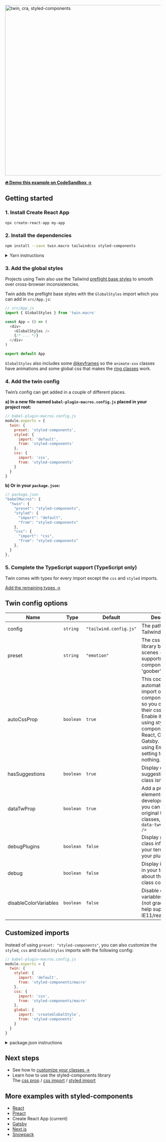 <a href="https://codesandbox.io/embed/github/ben-rogerson/twin.examples/tree/master/cra-styled-components?file=/src/App.js"><img src="https://i.imgur.com/rgCyAUm.png" alt="twin, cra, styled-components" width="550"></a>

**[🔥 Demo this example on CodeSandbox →](https://codesandbox.io/embed/github/ben-rogerson/twin.examples/tree/master/cra-styled-components?file=/src/App.js)**

## Getting started

### 1. Install Create React App

```bash
npx create-react-app my-app
```

### 2. Install the dependencies

```bash
npm install --save twin.macro tailwindcss styled-components
```

<details>
  <summary>Yarn instructions</summary>

```bash
yarn add twin.macro styled-components
```

</details>

### 3. Add the global styles

Projects using Twin also use the Tailwind [preflight base styles](https://unpkg.com/tailwindcss/dist/base.css) to smooth over cross-browser inconsistencies.

Twin adds the preflight base styles with the `GlobalStyles` import which you can add in `src/App.js`:

```js
// src/App.js
import { GlobalStyles } from 'twin.macro'

const App = () => (
  <div>
    <GlobalStyles />
    {/* ... */}
  </div>
)

export default App
```

`GlobalStyles` also includes some [@keyframes](https://github.com/ben-rogerson/twin.macro/blob/master/src/config/globalStyles.js) so the `animate-xxx` classes have animations and some global css that makes the [ring classes](https://tailwindcss.com/docs/ring-width) work.

### 4. Add the twin config

Twin’s config can get added in a couple of different places.

**a) In a new file named `babel-plugin-macros.config.js` placed in your project root:**

```js
// babel-plugin-macros.config.js
module.exports = {
  twin: {
    preset: 'styled-components',
    styled: {
      import: 'default',
      from: 'styled-components'
    },
    css: {
      import: 'css',
      from: 'styled-components'
    }
  }
}
```

**b) Or in your `package.json`:**

```js
// package.json
"babelMacros": {
  "twin": {
    "preset": "styled-components",
    "styled": {
      "import": "default",
      "from": "styled-components"
    },
    "css": {
      "import": "css",
      "from": "styled-components"
    },
  }
},
```

### 5. Complete the TypeScript support (TypeScript only)

Twin comes with types for every import except the `css` and `styled` imports.

[Add the remaining types →](https://github.com/ben-rogerson/twin.macro/blob/master/docs/typescript.md)

## Twin config options

| Name                  | Type      | Default                | Description                                                                                                                                                                                                              |
| --------------------- | --------- | ---------------------- | ------------------------------------------------------------------------------------------------------------------------------------------------------------------------------------------------------------------------ |
| config                | `string`  | `"tailwind.config.js"` | The path to your Tailwind config                                                                                                                                                                                         |
| preset                | `string`  | `"emotion"`            | The css-in-js library behind the scenes - also supports 'styled-components' and 'goober'                                                                                                                                 |
| autoCssProp           | `boolean` | `true`                 | This code automates the import of 'styled-components/macro' so you can use their css prop. Enable it if you're using styled-components with React, CRA or Gatsby. If you're using Emotion, setting to true does nothing. |
| hasSuggestions        | `boolean` | `true`                 | Display class suggestions when a class isn't found                                                                                                                                                                       |
| dataTwProp            | `boolean` | `true`                 | Add a prop to your elements in development so you can see the original tailwind classes, eg: `<div data-tw="bg-black" />`                                                                                                |
| debugPlugins          | `boolean` | `false`                | Display generated class information in your terminal from your plugins                                                                                                                                                   |
| debug                 | `boolean` | `false`                | Display information in your terminal about the Tailwind class conversions                                                                                                                                                |
| disableColorVariables | `boolean` | `false`                | Disable css variables in colors (not gradients) to help support IE11/react native                                                                                                                                        |

## Customized imports

Instead of using `preset: "styled-components"`, you can also customize the `styled`, `css` and `GlobalStyles` imports with the following config:

```js
// babel-plugin-macros.config.js
module.exports = {
  twin: {
    styled: {
      import: 'default',
      from: 'styled-components/macro'
    },
    css: {
      import: 'css',
      from: 'styled-components/macro'
    },
    global: {
      import: 'createGlobalStyle',
      from: 'styled-components'
    }
  }
}
```

<details>
  <summary>package.json instructions</summary>

```js
// package.json
"babelMacros": {
  "twin": {
    "styled": {
      "import": "default",
      "from": "styled-components/macro"
    },
    "css": {
      "import": "css",
      "from": "styled-components/macro"
    },
    "global": {
      "import": "createGlobalStyle",
      "from": "styled-components"
    }
  }
},
```

</details>

## Next steps

- See how to [customize your classes →](https://github.com/ben-rogerson/twin.macro/blob/master/docs/customizing-config.md)
- Learn how to use the styled-components library<br/>
  The [css prop](https://styled-components.com/docs/api#css-prop) / [css import](https://styled-components.com/docs/api#css) / [styled import](https://styled-components.com/docs/api#styled)

## More examples with styled-components

- [React](https://github.com/ben-rogerson/twin.examples/blob/master/react-styled-components)
- [Preact](https://github.com/ben-rogerson/twin.examples/blob/master/preact-styled-components)
- Create React App (current)
- [Gatsby](https://github.com/ben-rogerson/twin.examples/blob/master/gatsby-styled-components)
- [Next.js](https://github.com/ben-rogerson/twin.examples/blob/master/next-styled-components)
- [Snowpack](https://github.com/ben-rogerson/twin.examples/blob/master/snowpack-react-styled-components)

